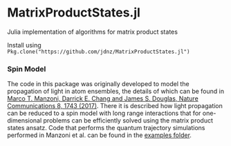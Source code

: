 # MatrixProductStates.jl
Julia implementation of algorithms for matrix product states

Install using `Pkg.clone("https://github.com/jdnz/MatrixProductStates.jl")`

### Spin Model
The code in this package was originally developed to model the propagation of light in atom ensembles, the details of which can be found in [Marco T. Manzoni, Darrick E. Chang and James S. Douglas, Nature Communications 8, 1743 (2017)](https://www.nature.com/articles/s41467-017-01416-4). There it is described how light propagation can be reduced to a spin model with long range interactions that for one-dimensional problems can be efficiently solved using the matrix product states ansatz. Code that performs the quantum trajectory simulations performed in Manzoni et al. can be found in the [examples folder](examples/).

